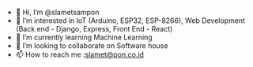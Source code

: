 - 👋 Hi, I’m @slametsampon
- 👀 I’m interested in IoT (Arduino, ESP32, ESP-8266), Web Development (Back end - Django, Express, Front End - React)
- 🌱 I’m currently learning Machine Learning
- 💞️ I’m looking to collaborate on Software house
- 📫 How to reach me :slamet@pon.co.id

<!---
slametsampon/slametsampon is a ✨ special ✨ repository because its `README.md` (this file) appears on your GitHub profile.
You can click the Preview link to take a look at your changes.
--->
